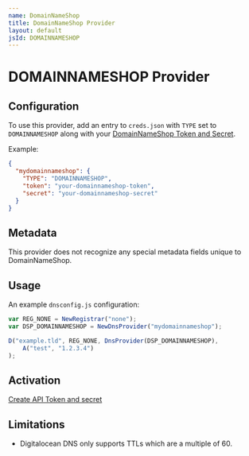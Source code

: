 ```yaml
---
name: DomainNameShop
title: DomainNameShop Provider
layout: default
jsId: DOMAINNAMESHOP
---
```

# DOMAINNAMESHOP Provider

## Configuration

To use this provider, add an entry to `creds.json` with `TYPE` set to `DOMAINNAMESHOP`
along with your [DomainNameShop Token and Secret](https://www.domeneshop.no/admin?view=api).

Example:

```json
{
  "mydomainnameshop": {
    "TYPE": "DOMAINNAMESHOP",
    "token": "your-domainnameshop-token",
    "secret": "your-domainnameshop-secret"
  }
}
```

## Metadata
This provider does not recognize any special metadata fields unique to DomainNameShop.

## Usage
An example `dnsconfig.js` configuration:

```js
var REG_NONE = NewRegistrar("none");
var DSP_DOMAINNAMESHOP = NewDnsProvider("mydomainnameshop");

D("example.tld", REG_NONE, DnsProvider(DSP_DOMAINNAMESHOP),
    A("test", "1.2.3.4")
);
```

## Activation
[Create API Token and secret](https://www.domeneshop.no/admin?view=api)

## Limitations

- Digitalocean DNS only supports TTLs which are a multiple of 60.